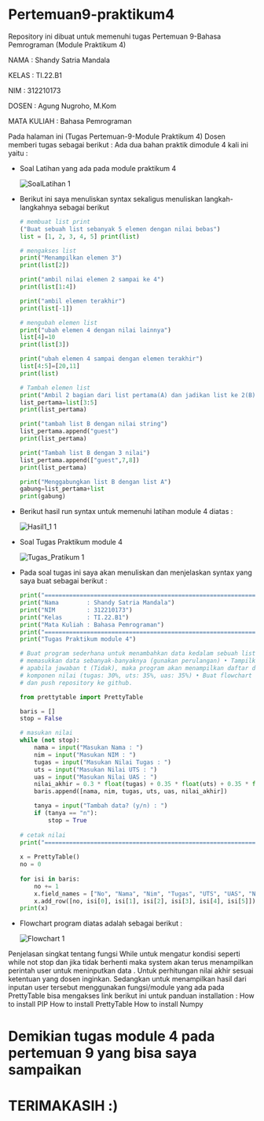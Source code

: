 # Pertemuan9-praktikum4

Repository ini dibuat untuk memenuhi tugas Pertemuan 9-Bahasa Pemrograman (Module Praktikum 4)

NAMA        : Shandy Satria Mandala

KELAS       : TI.22.B1

NIM         : 312210173

DOSEN       : Agung Nugroho, M.Kom

MATA KULIAH : Bahasa Pemrograman

Pada halaman ini (Tugas Pertemuan-9-Module Praktikum 4) Dosen memberi tugas sebagai berikut :
Ada dua bahan praktik dimodule 4 kali ini yaitu :

  * Soal Latihan yang ada pada module praktikum 4
  
    ![SoalLatihan 1](https://user-images.githubusercontent.com/115962377/202339932-d6966d8a-ba07-4e01-bc5f-84114585eb7a.png)
    
  * Berikut ini saya menuliskan syntax sekaligus menuliskan langkah-langkahnya sebagai berikut
  
    ```python
    # membuat list print
    ("Buat sebuah list sebanyak 5 elemen dengan nilai bebas")
    list = [1, 2, 3, 4, 5] print(list)
    
    # mengakses list
    print("Menampilkan elemen 3")
    print(list[2])
    
    print("ambil nilai elemen 2 sampai ke 4")
    print(list[1:4])
    
    print("ambil elemen terakhir")
    print(list[-1])
    
    # mengubah elemen list
    print("ubah elemen 4 dengan nilai lainnya")
    list[4]=10
    print(list[3])
    
    print("ubah elemen 4 sampai dengan elemen terakhir")
    list[4:5]=[20,11]
    print(list)
    
    # Tambah elemen list
    print("Ambil 2 bagian dari list pertama(A) dan jadikan list ke 2(B)")
    list_pertama=list[3:5]
    print(list_pertama)
    
    print("tambah list B dengan nilai string")
    list_pertama.append("guest")
    print(list_pertama)
    
    print("Tambah list B dengan 3 nilai")
    list_pertama.append(["guest",7,8])
    print(list_pertama)
    
    print("Menggabungkan list B dengan list A")
    gabung=list_pertama+list
    print(gabung)
    
  * Berikut hasil run syntax untuk memenuhi latihan module 4 diatas :
  
    ![Hasil1_1 1](https://user-images.githubusercontent.com/115962377/202346088-550da06d-181a-4bb7-b972-4ea65b3a7867.png)

  * Soal Tugas Praktikum module 4
  
    ![Tugas_Pratikum 1](https://user-images.githubusercontent.com/115962377/202346445-4ddc22b4-88df-4cb8-a910-8916d5ea950b.png)

  * Pada soal tugas ini saya akan menuliskan dan menjelaskan syntax yang saya buat sebagai berikut :
  
    ```python
    print("===================================================================")
    print("Nama        : Shandy Satria Mandala")
    print("NIM         : 312210173")
    print("Kelas       : TI.22.B1")
    print("Mata Kuliah : Bahasa Pemrograman")
    print("===================================================================")
    print("Tugas Praktikum module 4")
    
    # Buat program sederhana untuk menambahkan data kedalam sebuah list dengan rincian sebagai berikut: • Progam meminta
    # memasukkan data sebanyak-banyaknya (gunakan perulangan) • Tampilkan pertanyaan untuk menambah data (y/t?),
    # apabila jawaban t (Tidak), maka program akan menampilkan daftar datanya. • Nilai Akhir diambil dari perhitungan 3
    # komponen nilai (tugas: 30%, uts: 35%, uas: 35%) • Buat flowchart dan penjelasan programnya pada README.md. • Commit
    # dan push repository ke github.
    
    from prettytable import PrettyTable
    
    baris = []
    stop = False
    
    # masukan nilai
    while (not stop):
        nama = input("Masukan Nama : ")
        nim = input("Masukan NIM : ")
        tugas = input("Masukan Nilai Tugas : ")
        uts = input("Masukan Nilai UTS : ")
        uas = input("Masukan Nilai UAS : ")
        nilai_akhir = 0.3 * float(tugas) + 0.35 * float(uts) + 0.35 * float(uas)
        baris.append([nama, nim, tugas, uts, uas, nilai_akhir])

        tanya = input("Tambah data? (y/n) : ")
        if (tanya == "n"):
            stop = True
        
    # cetak nilai
    print("===================================================================")
        
    x = PrettyTable()
    no = 0
        
    for isi in baris:
        no += 1
        x.field_names = ["No", "Nama", "Nim", "Tugas", "UTS", "UAS", "Nilai Akhir"]
        x.add_row([no, isi[0], isi[1], isi[2], isi[3], isi[4], isi[5]])
    print(x)
    
  * Flowchart program diatas adalah sebagai berikut :
  
    ![Flowchart 1](https://user-images.githubusercontent.com/115962377/202350626-8d85d3be-da6e-45ea-8e3c-1342477c5130.png)

Penjelasan singkat tentang fungsi While untuk mengatur kondisi seperti while not stop dan jika tidak berhenti maka system akan terus menampilkan perintah user untuk meninputkan data . Untuk perhitungan nilai akhir sesuai ketentuan yang dosen inginkan. Sedangkan untuk menampilkan hasil dari inputan user tersebut menggunakan fungsi/module yang ada pada PrettyTable bisa mengakses link berikut ini untuk panduan installation :
How to install PIP
How to install PrettyTable
How to install Numpy

# Demikian tugas module 4 pada pertemuan 9 yang bisa saya sampaikan

# TERIMAKASIH :)
  
    
    
